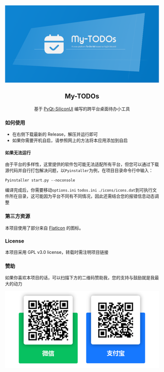 <p align="center">  
  
  <a href="#">
    <img src="https://github.com/ChinaIceF/My-TODOs/blob/main/assets/readme/my-todos.png?raw=true" alt="head-image"  >
  </a>
  
  <h2 align="center">My-TODOs</h2>
  <p align="center">基于 <a href="https://github.com/ChinaIceF/PyQt-SiliconUI/">PyQt-SiliconUI</a> 编写的跨平台桌面待办小工具</p>


### 如何使用
* 在右侧下载最新的 Release，解压并运行即可
* 如果你需要开机自启，请参照网上的方法将本应用添加到自启

#### 如果无法运行
由于平台的多样性，这里提供的软件包可能无法适配所有平台，但您可以通过下载源代码并自行打包解决问题，以`Pyinstaller`为例，在项目目录命令行中输入：
```
Pyinstaller start.py --noconsole
```
编译完成后，你需要移动`options.ini` `todos.ini` `./icons/icons.dat`到可执行文件所在目录，这可能因为平台不同有不同情况，因此还需结合您的报错信息动态调整

### 第三方资源
本项目使用了部分来自 [FlatIcon](https://flaticon.com) 的图标。 

### License
本项目采用 GPL v3.0 license，转载时需注明项目链接

### 赞助
如果你喜欢本项目的话，可以扫描下方的二维码赞助我，您的支持与鼓励就是我最大的动力  


<a href="#">
 <img src="https://github.com/ChinaIceF/My-TODOs/blob/main/assets/readme/payments.png?raw=true" alt="payments"  >
</a>
